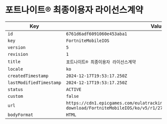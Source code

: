 # 포트나이트® 최종이용자 라이선스계약

| Key | Value |
| --- | ----- |
| `id` | `6761d6adf6091060e453aba1` |
| `key` | `FortniteMobileIOS` |
| `version` | `5` |
| `revision` | `1` |
| `title` | `포트나이트® 최종이용자 라이선스계약` |
| `locale` | `ko` |
| `createdTimestamp` | `2024-12-17T19:53:17.250Z` |
| `lastModifiedTimestamp` | `2024-12-17T19:53:17.250Z` |
| `status` | `ACTIVE` |
| `custom` | `false` |
| `url` | `https://cdn1.epicgames.com/eulatracking-download/FortniteMobileIOS/ko/v5/r1/276d22f1c3663f5284272529773cf170.pdf` |
| `bodyFormat` | `HTML` |
